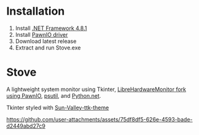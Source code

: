 # Installation
1. Install [.NET Framework 4.8.1](https://dotnet.microsoft.com/en-us/download/dotnet-framework/thank-you/net481-web-installer)
2. Install [PawnIO driver](https://pawnio.eu/)
3. Download latest release
4. Extract and run Stove.exe

# Stove
A lightweight system monitor using Tkinter, [LibreHardwareMonitor fork using PawnIO](https://github.com/namazso/LibreHardwareMonitor/tree/pawnio-squashed), [psutil](https://github.com/giampaolo/psutil), and [Python.net](https://github.com/pythonnet/pythonnet).

Tkinter styled with [Sun-Valley-ttk-theme](https://github.com/rdbende/Sun-Valley-ttk-theme)

https://github.com/user-attachments/assets/75df8df5-626e-4593-bade-d2449abd27c9

